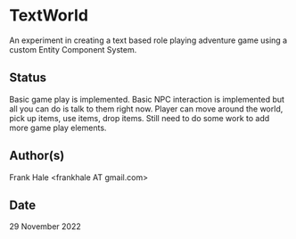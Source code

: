 # TextWorld

An experiment in creating a text based role playing adventure game using a custom Entity 
Component System.

## Status

Basic game play is implemented. Basic NPC interaction is implemented but all you can do is talk 
to them right now. Player can move around the world, pick up items, use items, drop items. Still
need to do some work to add more game play elements.

## Author(s)

Frank Hale &lt;frankhale AT gmail.com&gt;

## Date

29 November 2022
